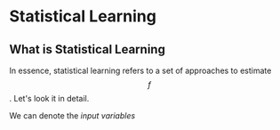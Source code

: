 # Statistical Learning

## What is Statistical Learning
In essence, statistical learning refers to a set of approaches to estimate $$f$$. Let's look it in detail.

We can denote the *input variables*
